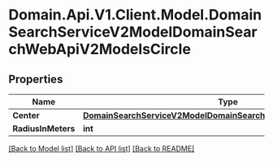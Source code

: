 # Domain.Api.V1.Client.Model.DomainSearchServiceV2ModelDomainSearchWebApiV2ModelsCircle
## Properties

Name | Type | Description | Notes
------------ | ------------- | ------------- | -------------
**Center** | [**DomainSearchServiceV2ModelDomainSearchWebApiV2ModelsGeoPoint**](DomainSearchServiceV2ModelDomainSearchWebApiV2ModelsGeoPoint.md) |  | [optional] 
**RadiusInMeters** | **int** |  | [optional] 

[[Back to Model list]](../README.md#documentation-for-models) [[Back to API list]](../README.md#documentation-for-api-endpoints) [[Back to README]](../README.md)

